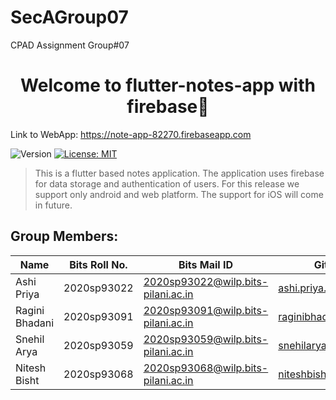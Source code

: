 # SecAGroup07
CPAD Assignment Group#07

<h1 align="center">Welcome to flutter-notes-app with firebase👋</h1>

Link to WebApp: https://note-app-82270.firebaseapp.com

<p>
  <img alt="Version" src="https://img.shields.io/badge/version-v1.0.8-blue.svg?cacheSeconds=2592000" />
  <a href="#" target="_blank">
    <img alt="License: MIT" src="https://img.shields.io/badge/License-MIT-yellow.svg" />
  </a>
</p>

> This is a flutter based notes application. The application uses firebase for data storage and authentication of users. For this release we support only android and web platform. The support for iOS will come in future.
	  
## Group Members:
| Name           | Bits Roll No.     | Bits Mail ID                             | GitHub Mail ID |
| -------------- | ----------------- | ---------------------------------------- | -------------- |
|Ashi Priya	     |  2020sp93022      |   2020sp93022@wilp.bits-pilani.ac.in     |   ashi.priya.dps@gmail.com |
|Ragini Bhadani  |   2020sp93091     |     2020sp93091@wilp.bits-pilani.ac.in   |     raginibhadani456@gmail.com |
|Snehil Arya     |   2020sp93059     |     2020sp93059@wilp.bits-pilani.ac.in   |     snehilarya1@gmail.com |
|Nitesh Bisht	   |  2020sp93068      |    2020sp93068@wilp.bits-pilani.ac.in    |    niteshbisht26@gmail.com |
